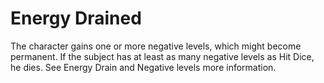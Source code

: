 ﻿---
name: Energy Drained
text:
  "The character gains one or more negative levels, which might become permanent. If the subject has at least as many negative levels as Hit Dice, he dies. See Energy Drain and Negative levels more information."
---

# Energy Drained
The character gains one or more negative levels, which might become permanent. If the subject has at least as many negative levels as Hit Dice, he dies. See Energy Drain and Negative levels more information.